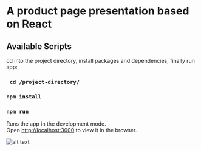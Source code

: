 # A product page presentation based on React

## Available Scripts

cd into the project directory, install packages and dependencies, finally run app:

### ` cd /project-directory/`
### `npm install`
### `npm run`


Runs the app in the development mode.\
Open [http://localhost:3000](http://localhost:3000) to view it in the browser.

![alt text](https://github.com/GeoffreyWN/product-page/blob/main/public/product-page.png?raw=true)
